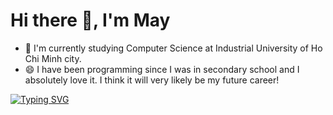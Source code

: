 # Hi there 👋, I'm May
- 🌱 I'm currently studying Computer Science at Industrial University of Ho Chi Minh city.
- 😄 I have been programming since I was in secondary school and I absolutely love it. I think it will very likely be my future career!


[![Typing SVG](https://readme-typing-svg.demolab.com?font=roboto&duration=2000&pause=1000&center=true&vCenter=true&width=435&lines=N%E1%BA%BFu+ng%C6%B0%E1%BB%9Di+kh%C3%A1c+l%C3%A0m+%C4%91%C6%B0%E1%BB%A3c%2C+th%C3%AC+nh%E1%BB%9D+h%E1%BB%8D+%3Av)](https://git.io/typing-svg)

<!--
**Thanhmay2406/Thanhmay2406** is a ✨ _special_ ✨ repository because its `README.md` (this file) appears on your GitHub profile.

Here are some ideas to get you started:

- 🔭 I’m currently working on ...
- 🌱 I’m currently learning ...
- 👯 I’m looking to collaborate on ...
- 🤔 I’m looking for help with ...
- 💬 Ask me about ...
- 📫 How to reach me: ...
- 😄 Pronouns: ...
- ⚡ Fun fact: ...
-->
